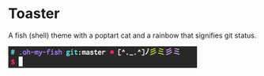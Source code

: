 # Toaster

A fish (shell) theme with a poptart cat and a rainbow that signifies git status.

![Toaster in action](screenshot.png)
